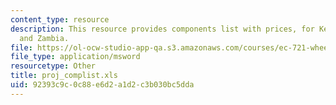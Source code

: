 ```yaml
---
content_type: resource
description: This resource provides components list with prices, for Kenya, Tanzania
  and Zambia.
file: https://ol-ocw-studio-app-qa.s3.amazonaws.com/courses/ec-721-wheelchair-design-in-developing-countries-spring-2009/92393c9c0c88e6d2a1d2c3b030bc5dda_proj_complist.xls
file_type: application/msword
resourcetype: Other
title: proj_complist.xls
uid: 92393c9c-0c88-e6d2-a1d2-c3b030bc5dda
---
```

